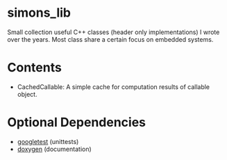 # simons_lib
Small collection useful C++ classes (header only implementations) I wrote over the years.
Most class share a certain focus on embedded systems.

# Contents
- CachedCallable: A simple cache for computation results of callable object.

# Optional Dependencies
- [googletest](https://github.com/google/googletest) (unittests)
- [doxygen](www.doxygen.org) (documentation)
